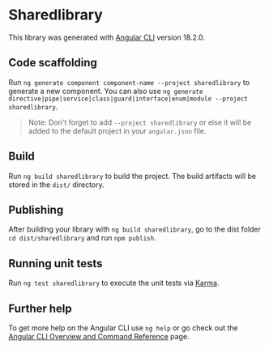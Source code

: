 # Sharedlibrary

This library was generated with [Angular CLI](https://github.com/angular/angular-cli) version 18.2.0.

## Code scaffolding

Run `ng generate component component-name --project sharedlibrary` to generate a new component. You can also use `ng generate directive|pipe|service|class|guard|interface|enum|module --project sharedlibrary`.
> Note: Don't forget to add `--project sharedlibrary` or else it will be added to the default project in your `angular.json` file. 

## Build

Run `ng build sharedlibrary` to build the project. The build artifacts will be stored in the `dist/` directory.

## Publishing

After building your library with `ng build sharedlibrary`, go to the dist folder `cd dist/sharedlibrary` and run `npm publish`.

## Running unit tests

Run `ng test sharedlibrary` to execute the unit tests via [Karma](https://karma-runner.github.io).

## Further help

To get more help on the Angular CLI use `ng help` or go check out the [Angular CLI Overview and Command Reference](https://angular.dev/tools/cli) page.
